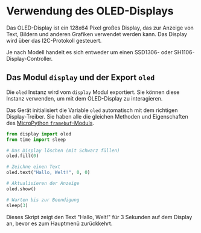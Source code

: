 # Verwendung des OLED-Displays

Das OLED-Display ist ein 128x64 Pixel großes Display, das zur Anzeige von Text, Bildern und anderen Grafiken verwendet werden kann. Das Display wird über das I2C-Protokoll gesteuert.

Je nach Modell handelt es sich entweder um einen SSD1306- oder SH1106-Display-Controller.

## Das Modul `display` und der Export `oled`

Die `oled` Instanz wird vom `display` Modul exportiert. Sie können diese Instanz verwenden, um mit dem OLED-Display zu interagieren.

Das Gerät initialisiert die Variable `oled` automatisch mit dem richtigen Display-Treiber. Sie haben alle die gleichen Methoden und Eigenschaften des [MicroPython `framebuf`-Moduls](https://docs.micropython.org/en/latest/library/framebuf.html).

```python
from display import oled
from time import sleep

# Das Display löschen (mit Schwarz füllen)
oled.fill(0)

# Zeichne einen Text
oled.text("Hallo, Welt!", 0, 0)

# Aktualisieren der Anzeige
oled.show()

# Warten bis zur Beendigung
sleep(3)
```

Dieses Skript zeigt den Text "Hallo, Welt!" für 3 Sekunden auf dem Display an, bevor es zum Hauptmenü zurückkehrt.
